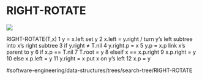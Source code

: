 # RIGHT-ROTATE
![](RIGHT-ROTATE/DB9CFABE-4007-43CB-ADBB-CFF8C59544F4.png)

RIGHT-ROTATE(T,x)
1 y = x.left  set y 
2 x.left = y.right / turn y’s left subtree into x’s right subtree 
3 if y.right ≠ T.nil 
4   y.right.p = x 
5 y.p = x.p link x’s parent to y 
6 if x.p == T.nil 
7   T.root = y 
8 elseif x == x.p.right
9   x.p.right = y 
10 else x.p.left = y 
11 y.right = x  put x on y’s left 
12 x.p = y


#software-engineering/data-structures/trees/search-tree/RIGHT-ROTATE
